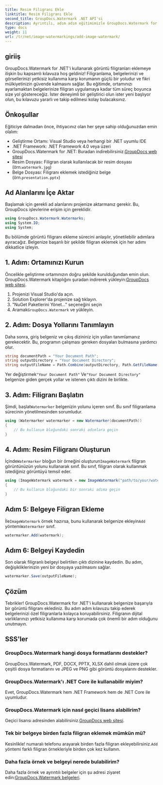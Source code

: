 ```yaml
---
title: Resim Filigranı Ekle
linktitle: Resim Filigranı Ekle
second_title: GroupDocs.Watermark .NET API'si
description: Ayrıntılı, adım adım eğitimimizle GroupDocs.Watermark for .NET'i kullanarak belgelerinize görüntü filigranlarını nasıl ekleyeceğinizi öğrenin.
type: docs
weight: 11
url: /tr/net/image-watermarkings/add-image-watermark/
---
```

## giriiş
GroupDocs.Watermark for .NET'i kullanarak görüntü filigranları eklemeye ilişkin bu kapsamlı kılavuza hoş geldiniz! Filigranlama, belgelerinizi ve görsellerinizi yetkisiz kullanıma karşı korumanın güçlü bir yoludur ve fikri mülkiyetinizin güvende kalmasını sağlar. Bu eğitimde, ortamınızı ayarlamaktan belgelerinize filigran uygulamaya kadar tüm süreç boyunca size yol göstereceğiz. İster deneyimli bir geliştirici olun ister yeni başlıyor olun, bu kılavuzu yararlı ve takip edilmesi kolay bulacaksınız.
## Önkoşullar
Eğiticiye dalmadan önce, ihtiyacınız olan her şeye sahip olduğunuzdan emin olalım:
- Geliştirme Ortamı: Visual Studio veya herhangi bir .NET uyumlu IDE
- .NET Framework: .NET Framework 4.0 veya üzeri
-  GroupDocs.Watermark for .NET: Buradan indirebilirsiniz.[GroupDocs web sitesi](https://releases.groupdocs.com/Watermark/net/)
-  Resim Dosyası: Filigran olarak kullanılacak bir resim dosyası (örn.`watermark.jpg`)
- Belge Dosyası: Filigranı eklemek istediğiniz belge (örn.`presentation.pptx`)
## Ad Alanlarını İçe Aktar
Başlamak için gerekli ad alanlarını projenize aktarmanız gerekir. Bu, GroupDocs işlevlerine erişim için gereklidir.
```csharp
using GroupDocs.Watermark.Watermarks;
using System.IO;
using System;
```
Bu bölümde görüntü filigranı ekleme sürecini anlaşılır, yönetilebilir adımlara ayıracağız. Belgenize başarılı bir şekilde filigran eklemek için her adımı dikkatlice izleyin.
## 1. Adım: Ortamınızı Kurun
 Öncelikle geliştirme ortamınızın doğru şekilde kurulduğundan emin olun. GroupDocs.Watermark kitaplığını şuradan indirerek yükleyin:[GroupDocs web sitesi](https://releases.groupdocs.com/Watermark/net/).
1. Projenizi Visual Studio'da açın.
2. Solution Explorer'da projenize sağ tıklayın.
3. "NuGet Paketlerini Yönet..." seçeneğini seçin
4.  Aramak`GroupDocs.Watermark` ve yükleyin.
## 2. Adım: Dosya Yollarını Tanımlayın
Daha sonra, giriş belgeniz ve çıkış dizininiz için yolları tanımlamanız gerekecektir. Bu, programın çalışması gereken dosyaları bulmasına yardımcı olur.
```csharp
string documentPath = "Your Document Path";
string outputDirectory = "Your Document Directory";
string outputFileName = Path.Combine(outputDirectory, Path.GetFileName(documentPath));
```
 Yer değiştirmek`"Your Document Path"` Ve`"Your Document Directory"` belgenize giden gerçek yollar ve istenen çıktı dizini ile birlikte.
## 3. Adım: Filigranı Başlatın
Şimdi, başlat`Watermarker` belgenizin yolunu içeren sınıf. Bu sınıf filigranlama sürecinin yönetilmesinden sorumludur.
```csharp
using (Watermarker watermarker = new Watermarker(documentPath))
{
    // Bu kullanım bloğundaki sonraki adımlara geçin
}
```
## 4. Adım: Resim Filigranı Oluşturun
 İçinde`Watermarker` bloğun bir örneğini oluşturun`ImageWatermark` filigran görüntünüzün yolunu kullanarak sınıf. Bu sınıf, filigran olarak kullanmak istediğiniz görüntüyü temsil eder.
```csharp
using (ImageWatermark watermark = new ImageWatermark("path/to/your/watermark.jpg"))
{
    // Bu kullanım bloğundaki bir sonraki adıma geçin
}
```
## Adım 5: Belgeye Filigran Ekleme
 İle`ImageWatermark` örnek hazırsa, bunu kullanarak belgenize ekleyin`Add` yöntemi`Watermarker` sınıf.
```csharp
watermarker.Add(watermark);
```
## Adım 6: Belgeyi Kaydedin
Son olarak filigranlı belgeyi belirtilen çıktı dizinine kaydedin. Bu adım, değişikliklerinizin yeni bir dosyaya yazılmasını sağlar.
```csharp
watermarker.Save(outputFileName);
```
## Çözüm
Tebrikler! GroupDocs.Watermark for .NET'i kullanarak belgenize başarıyla bir görüntü filigranı eklediniz. Bu adım adım kılavuzu takip ederek belgelerinizi özel filigranlarla kolayca koruyabilirsiniz. Filigranın dijital varlıklarınızı yetkisiz kullanıma karşı korumada çok önemli bir adım olduğunu unutmayın.

## SSS'ler
### GroupDocs.Watermark hangi dosya formatlarını destekler?
GroupDocs.Watermark, PDF, DOCX, PPTX, XLSX dahil olmak üzere çok çeşitli dosya formatlarını ve JPEG ve PNG gibi görüntü dosyalarını destekler.
### GroupDocs.Watermark'ı .NET Core ile kullanabilir miyim?
Evet, GroupDocs.Watermark hem .NET Framework hem de .NET Core ile uyumludur.
### GroupDocs.Watermark için nasıl geçici lisans alabilirim?
 Geçici lisansı adresinden alabilirsiniz.[GroupDocs web sitesi](https://purchase.groupdocs.com/temporary-license/).
### Tek bir belgeye birden fazla filigran eklemek mümkün mü?
 Kesinlikle! numaralı telefonu arayarak birden fazla filigran ekleyebilirsiniz.`Add` yöntemi farklı filigran örnekleriyle birden çok kez kullanın.
### Daha fazla örnek ve belgeyi nerede bulabilirim?
 Daha fazla örnek ve ayrıntılı belgeler için şu adresi ziyaret edin:[GroupDocs.Watermark belgeleri](https://reference.groupdocs.com/Watermark/net/).